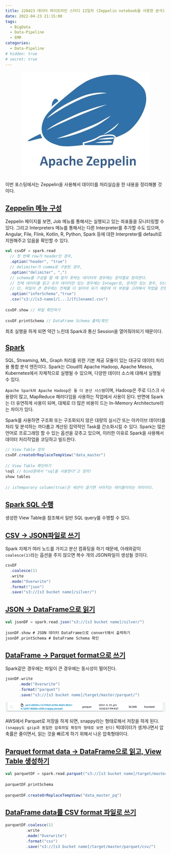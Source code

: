 ```yaml
---
title: 220423 데이터 파이프라인 스터디 12일차 (Zeppelin notebook을 사용한 분석)
date: 2022-04-23 21:15:00
tags:
  - BigData
  - Data-Pipeline
  - EMR
categories:
  - Data-Pipeline
# hidden: true
# secret: true
---
```


<div align="center">
  <img src="/images/post_images/220423_apache_zeppelin.jpeg" alt="Apache Zeppelin">
</div>

이번 포스팅에서는 Zeppelin을 사용해서 데이터를 처리실습을 한 내용을 정리해볼 것이다.

## <ins><b>Zeppelin 메뉴 구성</b></ins>

Zeppelin 페이지를 보면, Job 메뉴를 통해서는 실행되고 있는 좌표들을 모니터링할 수 있다. 그리고 Interpreters 메뉴를 통해서는 다른 Interpreter를 추가할 수도 있으며, Angular, File, Flink, Kotlin, R, Python, Spark 등에 대한 Interpreter를 default로 지원해주고 있음을 확인할 수 있다.

```scala
val csvDF = spark.read
  // 첫 번째 row가 header인 경우,
  .option("header", "true")
  // delimiter가 comma로 구분된 경우,
  .option("delimiter", ",")
  // schema를 구성을 할 때 알지 못하는 데이터의 경우에는 문자열로 정의한다.
  // 전체 데이터를 읽고 숫자 데이터만 있는 경우에는 Integer로, 문자만 있는 경우, String만 정의한다.
  // 단, 파일이 큰 경우에는 전체를 다 읽어야 되기 때문에 이 부분을 고려해서 작업을 진행해야된다.
  .option("inferSchema","true")
  .csv("s3://[s3-name]/[...]/[filename].csv")

csvDF.show // 파일 확인하기

csvDF.printSchema // DataFrame Schema 출력/확인
```

<!-- more -->

최초 실행을 하게 되면 약간 느린데 Spark과 통신 Session을 열어줘야되기 때문이다.

## <ins><b>Spark</b></ins>

SQL, Streaming, ML, Graph 처리를 위한 기본 제공 모듈이 있는 대규모 데이터 처리용 통합 분석 엔진이다. Spark는 Cloud의 Apache Hadoop, Apache Mesos, Kubernetes에서 자체적으로 실행될 수 있으며, 다양한 데이터 소스에 대해서 실행될 수 있다.

`Apache Spark와 Apache Hadoop은 둘 다 분산 시스템`이며, Hadoop은 주로 디스크 사용량이 많고, MapReduce 패러다임을 사용하는 작업에서 사용이 된다. 반면에 Spark는 더 유연하게 사용이 되며, 대체로 더 많은 비용이 드는 In-Memory Architecture라는 차이가 있다.

Spark를 사용하면 구조화 또는 구조화되지 않은 대량의 실시간 또는 아카이브 데이터를 처리 및 분석하는 까다롭고 계산된 집약적인 Task를 간소화시킬 수 있다.
Spark는 많은 언어로 프로그래밍 할 수 있는 옵션을 갖추고 있으며, 이러한 이유로 Spark을 사용해서 데이터 처리작업을 코딩하고 빌드한다.

```scala
// View Table 정의
csvDF.createOrReplaceTempView("data_master")

// View Table 확인하기
%sql // bind중에서 "sql을 사용한다"고 정의!
show tables

// isTemporary column(true)은 세션이 끊기면 사라지는 테이블이라는 의미이다.
```

## <ins><b>Spark SQL 수행</b></ins>

생성한 View Table을 참조해서 일반 SQL query를 수행할 수 있다.

## <ins><b>CSV -> JSON파일로 쓰기</b></ins>

Spark 자체가 여러 노드를 가지고 분산 컴퓨팅을 하기 때문에, 아래와같이 `coalesce(1)`라는 옵션을 주지 않으면 복수 개의 JSON파일이 생성될 것이다.

```scala
csvDF
  .coalesce(1)
  .write
  .mode("Overwrite")
  .format("json")
  .save("s3://[s3 bucket name]/silver/")
```

## <ins><b>JSON -> DataFrame으로 읽기</b></ins>

```scala
val jsonDF = spark.read.json("s3://[s3 bucket name]/silver/")

jsonDF.show # JSON 데이터 DataFrame으로 convert해서 출력하기
jsonDF.printSchema # DataFrame Schema 확인
```

## <ins><b>DataFrame -> Parquet format으로 쓰기</b></ins>

Spark같은 경우에는 파일이 큰 경우에는 동시성이 떨어진다.

```scala
jsonDF.write
      .mode("Overwrite")
      .format("parquet")
      .save("s3://[s3 bucket name]/target/master/parquet/")
```

<div align="center">
  <img src="/images/post_images/220423_parquet_format_file.png" alt="Parquet format file in Spark">
</div>

AWS에서 Parquet로 저장을 하게 되면, snappy라는 형태로해서 저장을 하게 된다. `(snappy도 gzip과 동일한 압축파일 확장자 형태로 보면 된다)` 빅데이터가 생겨나면서 압축률은 줄이면서, 읽는 것을 빠르게 하기 위해서 나온 압축형태이다.

## <ins><b>Parquet format data -> DataFrame으로 읽고, View Table 생성하기</b></ins>

```scala
val parquetDF = spark.read.parquet("s3://[s3 bucket name]/target/master/parquet/")

parquetDF.printSchema

parquetDF.createOrReplaceTempView("data_master_pq")
```

## <ins><b>DataFrame data를 CSV format 파일로 쓰기</b></ins>

```scala
parquetDF.coalesce(1)
         .write
         .made("Overwrite")
         .format("csv")
         .save("s3://[s3 bucket name]/target/master/parquet/csv/")
```
